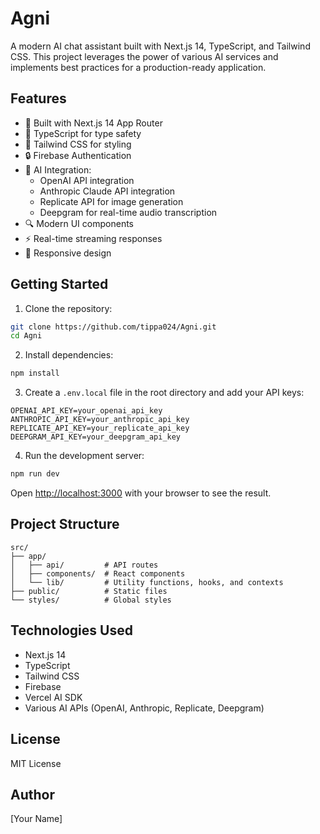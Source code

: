 # Agni

A modern AI chat assistant built with Next.js 14, TypeScript, and Tailwind CSS. This project leverages the power of various AI services and implements best practices for a production-ready application.

## Features

- 🚀 Built with Next.js 14 App Router
- 💎 TypeScript for type safety
- 🎨 Tailwind CSS for styling
- 🔒 Firebase Authentication
- 🤖 AI Integration:
  - OpenAI API integration
  - Anthropic Claude API integration
  - Replicate API for image generation
  - Deepgram for real-time audio transcription
- 🔍 Modern UI components
- ⚡ Real-time streaming responses
- 📱 Responsive design

## Getting Started

1. Clone the repository:

```bash
git clone https://github.com/tippa024/Agni.git
cd Agni
```

2. Install dependencies:

```bash
npm install
```

3. Create a `.env.local` file in the root directory and add your API keys:

```env
OPENAI_API_KEY=your_openai_api_key
ANTHROPIC_API_KEY=your_anthropic_api_key
REPLICATE_API_KEY=your_replicate_api_key
DEEPGRAM_API_KEY=your_deepgram_api_key
```

4. Run the development server:

```bash
npm run dev
```

Open [http://localhost:3000](http://localhost:3000) with your browser to see the result.

## Project Structure

```
src/
├── app/
│   ├── api/         # API routes
│   ├── components/  # React components
│   └── lib/         # Utility functions, hooks, and contexts
├── public/          # Static files
└── styles/          # Global styles
```

## Technologies Used

- Next.js 14
- TypeScript
- Tailwind CSS
- Firebase
- Vercel AI SDK
- Various AI APIs (OpenAI, Anthropic, Replicate, Deepgram)

## License

MIT License

## Author

[Your Name]
